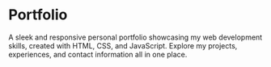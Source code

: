 # Portfolio
A sleek and responsive personal portfolio showcasing my web development skills, created with HTML, CSS, and JavaScript. Explore my projects, experiences, and contact information all in one place.
